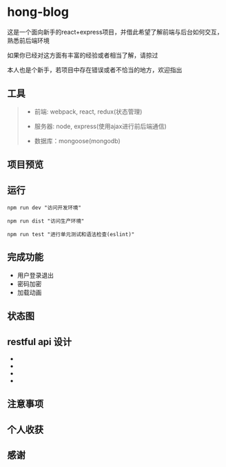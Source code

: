 # hong-blog
  这是一个面向新手的react+express项目，并借此希望了解前端与后台如何交互，熟悉前后端环境

  如果你已经对这方面有丰富的经验或者相当了解，请掠过

  本人也是个新手，若项目中存在错误或者不恰当的地方，欢迎指出

## 工具

>* 前端: webpack, react, redux(状态管理)
>
>* 服务器: node, express(使用ajax进行前后端通信)
>
>* 数据库：mongoose(mongodb)

## 项目预览

## 运行
    npm run dev "访问开发环境"

    npm run dist "访问生产环境"

    npm run test "进行单元测试和语法检查(eslint)"

## 完成功能
* 用户登录退出
* 密码加密
* 加载动画

## 状态图

## restful api 设计
*
*
*
*

## 注意事项

## 个人收获

## 感谢